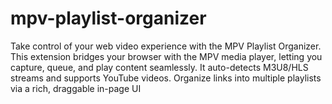 # mpv-playlist-organizer
Take control of your web video experience with the MPV Playlist Organizer. This extension bridges your browser with the MPV media player, letting you capture, queue, and play content seamlessly. It auto-detects M3U8/HLS streams and supports YouTube videos. Organize links into multiple playlists via a rich, draggable in-page UI
